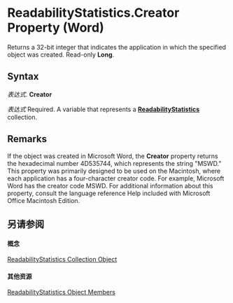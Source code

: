 
# ReadabilityStatistics.Creator Property (Word)

Returns a 32-bit integer that indicates the application in which the specified object was created. Read-only  **Long**.


## Syntax

 _表达式_. **Creator**

 _表达式_ Required. A variable that represents a **[ReadabilityStatistics](eabef73c-f837-435a-cfec-b76082cc0f7e.md)** collection.


## Remarks

If the object was created in Microsoft Word, the  **Creator** property returns the hexadecimal number 4D535744, which represents the string "MSWD." This property was primarily designed to be used on the Macintosh, where each application has a four-character creator code. For example, Microsoft Word has the creator code MSWD. For additional information about this property, consult the language reference Help included with Microsoft Office Macintosh Edition.


## 另请参阅


#### 概念


[ReadabilityStatistics Collection Object](eabef73c-f837-435a-cfec-b76082cc0f7e.md)
#### 其他资源


[ReadabilityStatistics Object Members](http://msdn.microsoft.com/library/4e7dde67-0de5-89fc-3061-ab67bb2f03ec%28Office.15%29.aspx)